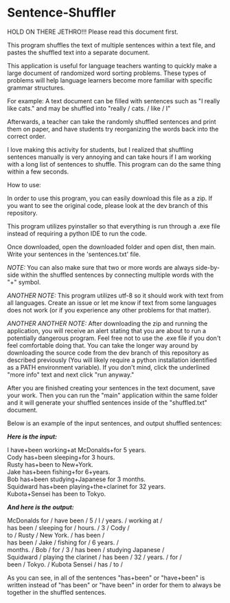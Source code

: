 # Sentence-Shuffler
HOLD ON THERE JETHRO!!! Please read this document first.

This program shuffles the text of multiple sentences within a text file, and pastes the shuffled text into a separate document.

This application is useful for language teachers wanting to quickly make a large document of randomized word sorting problems. These types of problems will help language learners become more familiar with specific grammar structures. 

For example: A text document can be filled with sentences such as "I really like cats." and may be shuffled into "really / cats. / like / I"

Afterwards, a teacher can take the randomly shuffled sentences and print them on paper, and have 
students try reorganizing the words back into the correct order.

I love making this activity for students, but I realized that shuffling sentences manually is very annoying and can take hours if I am working with a long list of sentences to shuffle. This program can do the same thing within a few seconds.

How to use:

In order to use this program, you can easily download this file as a zip.
If you want to see the original code, please look at the dev branch of this repository.

This program utilizes pyinstaller so that everything is run through a .exe file instead of requiring a python IDE to run the code.

Once downloaded, open the downloaded folder and open dist, then main. Write your sentences in the 'sentences.txt' file.

*NOTE:* You can also make sure that two or more words are always side-by-side within the shuffled 
sentences by connecting multiple words with the "+" symbol.

*ANOTHER NOTE:* This program utilizes utf-8 so it should work with text from all languages. Create an issue or let me know if text from some languages does not work (or if you experience any other problems for that matter).

*ANOTHER ANOTHER NOTE:* After downloading the zip and running the application, you will receive an alert stating that you are about to run a potentially dangerous program. Feel free not to use the .exe file if you don't feel comfortable doing that. You can take the longer way around by downloading the source code from the dev branch of this repository as described previously (You will likely require a python installation identified as a PATH environment variable). If you don't mind, click the underlined "more info" text and next click "run anyway."

After you are finished creating your sentences in the text document, save your work. Then you can run the "main" application within the same folder
and it will generate your shuffled sentences inside of the "shuffled.txt" document.

Below is an example of the input sentences, and output shuffled sentences:


***Here is the input:***

I have+been working+at McDonalds+for 5 years.<br />
Cody has+been sleeping+for 3 hours.<br />
Rusty has+been to New+York.<br />
Jake has+been fishing+for 6+years.<br />
Bob has+been studying+Japanese for 3 months.<br />
Squidward has+been playing+the+clarinet for 32 years.<br />
Kubota+Sensei has been to Tokyo.<br />

***And here is the output:***

McDonalds for / have been / 5 / I / years. / working at / <br />
has been / sleeping for / hours. / 3 / Cody / <br />
to / Rusty / New York. / has been / <br />
has been / Jake / fishing for / 6 years. /<br /> 
months. / Bob / for / 3 / has been / studying Japanese /<br /> 
Squidward / playing the clarinet / has been / 32 / years. / for /<br /> 
been / Tokyo. / Kubota Sensei / has / to / <br />

As you can see, in all of the sentences "has+been" or "have+been" is written instead of "has been" or "have been" in order for them to always be together in the shuffled sentences.
